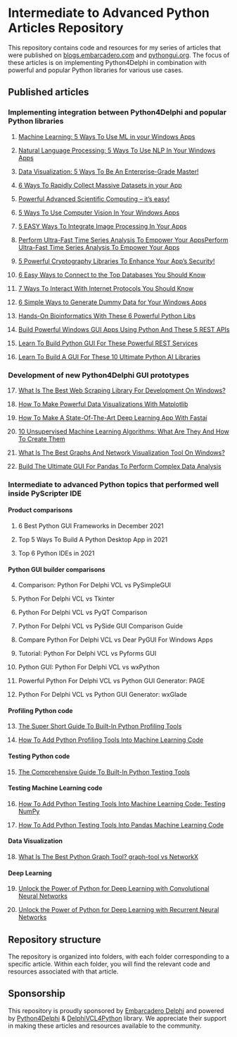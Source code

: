 # Intermediate to Advanced Python Articles Repository
This repository contains code and resources for my series of articles that were published on [blogs.embarcadero.com](https://blogs.embarcadero.com/author/hmazizul/) and [pythongui.org](https://pythongui.org/author/hmazizul/). The focus of these articles is on implementing Python4Delphi in combination with powerful and popular Python libraries for various use cases.
<p>
<h2>Published articles</h2>
<h3>Implementing integration between Python4Delphi and popular Python libraries</h3>

01. [Machine Learning: 5 Ways To Use ML in your Windows Apps](https://blogs.embarcadero.com/machine-learning-5-ways-to-use-ml-in-your-windows-apps/)

02. [Natural Language Processing: 5 Ways To Use NLP In Your Windows Apps](https://blogs.embarcadero.com/natural-language-processing-5-ways-to-use-nlp-in-your-windows-apps/)

03. [Data Visualization: 5 Ways To Be An Enterprise-Grade Master!](https://blogs.embarcadero.com/data-visualization-5-ways-to-be-an-enterprise-grade-master/) 

04. [6 Ways To Rapidly Collect Massive Datasets in your App](https://blogs.embarcadero.com/web-scraping-6-ways-to-rapidly-collect-massive-datasets-in-your-windows-apps/)

05. [Powerful Advanced Scientific Computing – it’s easy!](https://blogs.embarcadero.com/6-ways-to-integrate-advanced-scientific-computing-in-your-apps/)

06. [5 Ways To Use Computer Vision In Your Windows Apps](https://blogs.embarcadero.com/5-ways-to-use-computer-vision-in-your-windows-apps/)

07. [5 EASY Ways To Integrate Image Processing In Your Apps](https://blogs.embarcadero.com/5-easy-ways-to-integrate-image-processing-in-your-apps/) 

08. [Perform Ultra-Fast Time Series Analysis To Empower Your AppsPerform Ultra-Fast Time Series Analysis To Empower Your Apps](https://blogs.embarcadero.com/perform-ultra-fast-time-series-analysis-to-empower-your-apps/)

09. [5 Powerful Cryptography Libraries To Enhance Your App’s Security!](https://blogs.embarcadero.com/5-powerful-cryptography-libraries-to-enhance-your-apps-security/)

10. [6 Easy Ways to Connect to the Top Databases You Should Know](https://blogs.embarcadero.com/6-easy-ways-to-connect-to-the-top-databases-you-should-know/)

11. [7 Ways To Interact With Internet Protocols You Should Know](https://blogs.embarcadero.com/7-ways-to-interact-with-internet-protocols-you-should-know/)

12. [6 Simple Ways to Generate Dummy Data for Your Windows Apps](https://blogs.embarcadero.com/6-simple-ways-to-generate-dummy-data-for-your-windows-apps/)
  
13. [Hands-On Bioinformatics With These 6 Powerful Python Libs](https://pythongui.org/hands-on-bioinformatics-with-these-6-powerful-python-libs/)
  
14. [Build Powerful Windows GUI Apps Using Python And These 5 REST APIs](https://pythongui.org/build-powerful-windows-gui-apps-using-python-and-these-5-rest-apis/)
  
15. [Learn To Build Python GUI For These Powerful REST Services](https://pythongui.org/learn-to-build-python-gui-for-these-powerful-rest-services/)

16. [Learn To Build A GUI For These 10 Ultimate Python AI Libraries](https://pythongui.org/learn-to-build-a-gui-for-these-10-ultimate-python-ai-libraries/) 

<h3>Development of new Python4Delphi GUI prototypes</h3>
  
17. [What Is The Best Web Scraping Library For Development On Windows?](https://blogs.embarcadero.com/what-is-the-best-web-scraping-library-for-development-on-windows/)

18. [How To Make Powerful Data Visualizations With Matplotlib](https://blogs.embarcadero.com/how-to-make-powerful-data-visualizations-with-matplotlib/)

19. [How To Make A State-Of-The-Art Deep Learning App With Fastai](https://blogs.embarcadero.com/how-to-make-a-state-of-the-art-deep-learning-app-with-fastai/)

20. [10 Unsupervised Machine Learning Algorithms: What Are They And How To Create Them](https://blogs.embarcadero.com/10-unsupervised-machine-learning-algorithms-what-are-they-and-how-to-create-them/)

21. [What Is The Best Graphs And Network Visualization Tool On Windows?](https://blogs.embarcadero.com/what-is-the-best-graphs-and-network-visualization-tool-on-windows/)

22. [Build The Ultimate GUI For Pandas To Perform Complex Data Analysis](https://blogs.embarcadero.com/ultimate-guide-for-building-gui-for-pandas-to-perform-complex-data-analysis/)

<h3>Intermediate to advanced Python topics that performed well inside PyScripter IDE</h3>
<h4>Product comparisons</h4>

01. 6 Best Python GUI Frameworks in December 2021

02. Top 5 Ways To Build A Python Desktop App in 2021

03. Top 6 Python IDEs in 2021
<h4>Python GUI builder comparisons</h4>

04. Comparison: Python For Delphi VCL vs PySimpleGUI

05. Python For Delphi VCL vs Tkinter

06. Python For Delphi VCL vs PyQT Comparison

07. Python For Delphi VCL vs PySide GUI Comparison Guide

08. Compare Python For Delphi VCL vs Dear PyGUI For Windows Apps

09. Tutorial: Python For Delphi VCL vs Pyforms GUI

10. Python GUI: Python For Delphi VCL vs wxPython

11. Powerful Python For Delphi VCL vs Python GUI Generator: PAGE

12. Python For Delphi VCL vs Python GUI Generator: wxGlade

<h4>Profiling Python code</h4>

13. [The Super Short Guide To Built-In Python Profiling Tools](https://pythongui.org/the-super-short-guide-to-built-in-python-profiling-tools/)

14. [How To Add Python Profiling Tools Into Machine Learning Code](https://pythongui.org/how-to-add-python-profiling-tools-into-machine-learning-code/)

<h4>Testing Python code</h4>

15. [The Comprehensive Guide To Built-In Python Testing Tools](https://pythongui.org/the-comprehensive-guide-to-built-in-python-testing-tools/)

<h4>Testing Machine Learning code</h4>

16. [How To Add Python Testing Tools Into Machine Learning Code: Testing NumPy](https://pythongui.org/how-to-add-python-testing-tools-into-machine-learning-code-testing-numpy/)

17. [How To Add Python Testing Tools Into Pandas Machine Learning Code](https://pythongui.org/how-to-add-python-testing-tools-into-pandas-machine-learning-code/)

<h4>Data Visualization</h4>

18. [What Is The Best Python Graph Tool? graph-tool vs NetworkX](https://pythongui.org/what-is-the-best-python-graph-tool-graph-tool-vs-networkx/)

<h4>Deep Learning</h4>

19. [Unlock the Power of Python for Deep Learning with Convolutional Neural Networks](https://pythongui.org/unlock-the-power-of-python-for-deep-learning-with-convolutional-neural-networks/)

20. [Unlock the Power of Python for Deep Learning with Recurrent Neural Networks](https://pythongui.org/unlock-the-power-of-python-for-deep-learning-with-recurrent-neural-networks/)

<h2>Repository structure</h2>
The repository is organized into folders, with each folder corresponding to a specific article. Within each folder, you will find the relevant code and resources associated with that article.

<h2>Sponsorship</h2>


This repository is proudly sponsored by [Embarcadero Delphi](https://www.embarcadero.com/products/delphi) and powered by [Python4Delphi](https://github.com/pyscripter/python4delphi/) & [DelphiVCL4Python](https://github.com/Embarcadero/DelphiVCL4Python/) library. We appreciate their support in making these articles and resources available to the community.
